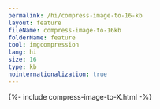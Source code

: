 ```yaml
---
permalink: /hi/compress-image-to-16-kb
layout: feature
fileName: compress-image-to-16kb
folderName: feature
tool: imgcompression
lang: hi
size: 16
type: kb
nointernationalization: true
---
```

{%- include compress-image-to-X.html -%}       
